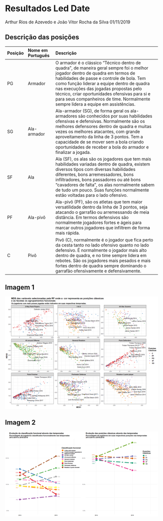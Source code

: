 Resultados Led Date
================
Arthur Rios de Azevedo e João Vitor Rocha da Silva
01/11/2019

## Descrição das posições

| Posição | Nome em Português | Descrição                                                                                                                                                                                                                                                                                                                                                                                              |
| :------ | :---------------- | :----------------------------------------------------------------------------------------------------------------------------------------------------------------------------------------------------------------------------------------------------------------------------------------------------------------------------------------------------------------------------------------------------- |
| PG      | Armador           | O armador é o clássico “Técnico dentro de quadra”, de maneira geral sempre foi o melhor jogador dentro de quadra em termos de habilidades de passe e controle de bola. Tem como função liderar a equipe dentro de quadra nas execuções das jogadas propostas pelo técnico, criar oportunidades ofensivas para si e para seus companheiros de time. Normalmente sempre lidera a equipe em assistências. |
| SG      | Ala-armador       | Ala-armador (SG), de forma geral os ala-armadores são conhecidos por suas habilidades ofensivas e defensivas. Normalmente são os melhores defensores dentro de quadra e muitas vezes os melhores atacantes, com grande aproveitamento da linha de 3 pontos. Tem a capacidade de se mover sem a bola criando oportunidades de receber a bola do armador e finalizar a jogada.                           |
| SF      | Ala               | Ala (SF), os alas são os jogadores que tem mais habilidades variadas dentro de quadra, existem diversos tipos com diversas habilidades diferentes, bons arremessadores, bons infiltradores, bons passadores ou até bons “cavadores de falta”, os alas normalmente sabem de tudo um pouco. Suas funções normalmente estão voltadas para o lado ofensivo.                                                |
| PF      | Ala-pivô          | Ala-pivô (PF), são os atletas que tem maior versatilidade dentro da linha de 3 pontos, seja atacando o garrafão ou arremessando de meia distância. Em termos defensivos são normalmente jogadores fortes e ágeis para marcar outros jogadores que infiltrem de forma mais rápida.                                                                                                                      |
| C       | Pivô              | Pivô (C), normalmente é o jogador que fica perto da cesta tanto no lado ofensivo quanto no lado defensivo. É normalmente o jogador mais alto dentro de quadra, e no time sempre lidera em rebotes. São os jogadores mais pesados e mais fortes dentro de quadra sempre dominando o garrafão ofensivamente e defensivamente.                                                                            |

## Imagem 1

![](Resultados_Led_Date_files/figure-gfm/plot_1-1.png)<!-- -->

## Imagem 2

![](Resultados_Led_Date_files/figure-gfm/plot_2-1.png)<!-- -->
